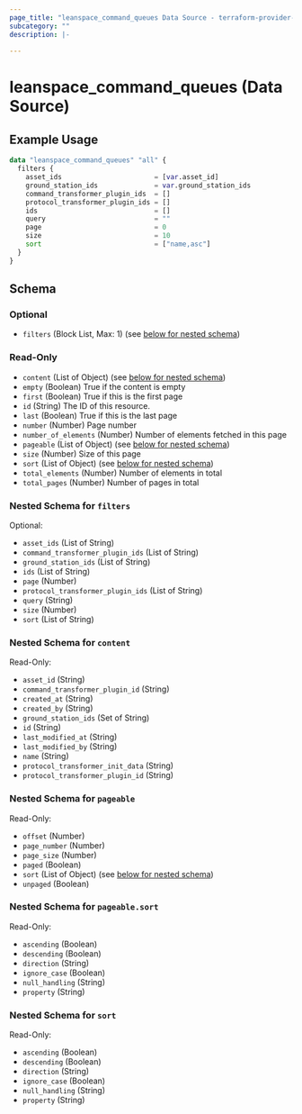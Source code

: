 ```yaml
---
page_title: "leanspace_command_queues Data Source - terraform-provider-leanspace"
subcategory: ""
description: |-
  
---
```


# leanspace_command_queues (Data Source)



## Example Usage

```terraform
data "leanspace_command_queues" "all" {
  filters {
    asset_ids                       = [var.asset_id]
    ground_station_ids              = var.ground_station_ids
    command_transformer_plugin_ids  = []
    protocol_transformer_plugin_ids = []
    ids                             = []
    query                           = ""
    page                            = 0
    size                            = 10
    sort                            = ["name,asc"]
  }
}
```

<!-- schema generated by tfplugindocs -->
## Schema

### Optional

- `filters` (Block List, Max: 1) (see [below for nested schema](#nestedblock--filters))

### Read-Only

- `content` (List of Object) (see [below for nested schema](#nestedatt--content))
- `empty` (Boolean) True if the content is empty
- `first` (Boolean) True if this is the first page
- `id` (String) The ID of this resource.
- `last` (Boolean) True if this is the last page
- `number` (Number) Page number
- `number_of_elements` (Number) Number of elements fetched in this page
- `pageable` (List of Object) (see [below for nested schema](#nestedatt--pageable))
- `size` (Number) Size of this page
- `sort` (List of Object) (see [below for nested schema](#nestedatt--sort))
- `total_elements` (Number) Number of elements in total
- `total_pages` (Number) Number of pages in total

<a id="nestedblock--filters"></a>
### Nested Schema for `filters`

Optional:

- `asset_ids` (List of String)
- `command_transformer_plugin_ids` (List of String)
- `ground_station_ids` (List of String)
- `ids` (List of String)
- `page` (Number)
- `protocol_transformer_plugin_ids` (List of String)
- `query` (String)
- `size` (Number)
- `sort` (List of String)


<a id="nestedatt--content"></a>
### Nested Schema for `content`

Read-Only:

- `asset_id` (String)
- `command_transformer_plugin_id` (String)
- `created_at` (String)
- `created_by` (String)
- `ground_station_ids` (Set of String)
- `id` (String)
- `last_modified_at` (String)
- `last_modified_by` (String)
- `name` (String)
- `protocol_transformer_init_data` (String)
- `protocol_transformer_plugin_id` (String)


<a id="nestedatt--pageable"></a>
### Nested Schema for `pageable`

Read-Only:

- `offset` (Number)
- `page_number` (Number)
- `page_size` (Number)
- `paged` (Boolean)
- `sort` (List of Object) (see [below for nested schema](#nestedobjatt--pageable--sort))
- `unpaged` (Boolean)

<a id="nestedobjatt--pageable--sort"></a>
### Nested Schema for `pageable.sort`

Read-Only:

- `ascending` (Boolean)
- `descending` (Boolean)
- `direction` (String)
- `ignore_case` (Boolean)
- `null_handling` (String)
- `property` (String)



<a id="nestedatt--sort"></a>
### Nested Schema for `sort`

Read-Only:

- `ascending` (Boolean)
- `descending` (Boolean)
- `direction` (String)
- `ignore_case` (Boolean)
- `null_handling` (String)
- `property` (String)
